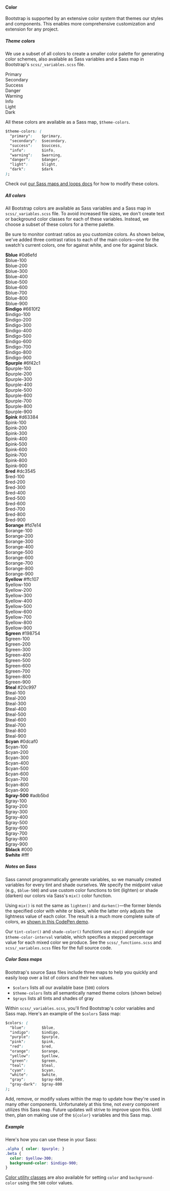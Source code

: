 #### Color

Bootstrap is supported by an extensive color system that themes our styles and components. This enables more comprehensive customization and extension for any project.

##### Theme colors

We use a subset of all colors to create a smaller color palette for generating color schemes, also available as Sass variables and a Sass map in Bootstrap's `scss/_variables.scss` file.
<div class="row">
    <div class="col-md-4">
      <div class="p-3 mb-3 bg-primary text-white">Primary</div>
    </div>
    <div class="col-md-4">
      <div class="p-3 mb-3 bg-secondary text-dark">Secondary</div>
    </div>
    <div class="col-md-4">
      <div class="p-3 mb-3 bg-success text-white">Success</div>
    </div>
    <div class="col-md-4">
      <div class="p-3 mb-3 bg-danger text-white">Danger</div>
    </div>
    <div class="col-md-4">
      <div class="p-3 mb-3 bg-warning text-dark">Warning</div>
    </div>
    <div class="col-md-4">
      <div class="p-3 mb-3 bg-info text-dark">Info</div>
    </div>
    <div class="col-md-4">
      <div class="p-3 mb-3 bg-light text-dark">Light</div>
    </div>
    <div class="col-md-4">
      <div class="p-3 mb-3 bg-dark text-white">Dark</div>
    </div>
</div>

All these colors are available as a Sass map, `$theme-colors`.

``` css
$theme-colors: (
  "primary":    $primary,
  "secondary":  $secondary,
  "success":    $success,
  "info":       $info,
  "warning":    $warning,
  "danger":     $danger,
  "light":      $light,
  "dark":       $dark
);
```

Check out [our Sass maps and loops docs]("#/docs/customize/sass.md) for how to modify these colors.

##### All colors

All Bootstrap colors are available as Sass variables and a Sass map in `scss/_variables.scss` file. To avoid increased file sizes, we don't create text or background color classes for each of these variables. Instead, we choose a subset of these colors for a theme palette.

Be sure to monitor contrast ratios as you customize colors. As shown below, we've added three contrast ratios to each of the main colors—one for the swatch's current colors, one for against white, and one for against black.

<div class="row font-monospace">
    <div class="col-md-4 mb-3">
      <div class="p-3 mb-2 position-relative swatch-blue">
        <strong class="d-block">$blue</strong>
        #0d6efd
      </div>
      <div class="p-3 un-blue-100">$blue-100</div>
      <div class="p-3 un-blue-200">$blue-200</div>
      <div class="p-3 un-blue-300">$blue-300</div>
      <div class="p-3 un-blue-400">$blue-400</div>
      <div class="p-3 un-blue-500">$blue-500</div>
      <div class="p-3 un-blue-600">$blue-600</div>
      <div class="p-3 un-blue-700">$blue-700</div>
      <div class="p-3 un-blue-800">$blue-800</div>
      <div class="p-3 un-blue-900">$blue-900</div>
    </div>
    <div class="col-md-4 mb-3">
      <div class="p-3 mb-2 position-relative swatch-indigo">
        <strong class="d-block">$indigo</strong>
        #6610f2
      </div>
      <div class="p-3 un-indigo-100">$indigo-100</div>
      <div class="p-3 un-indigo-200">$indigo-200</div>
      <div class="p-3 un-indigo-300">$indigo-300</div>
      <div class="p-3 un-indigo-400">$indigo-400</div>
      <div class="p-3 un-indigo-500">$indigo-500</div>
      <div class="p-3 un-indigo-600">$indigo-600</div>
      <div class="p-3 un-indigo-700">$indigo-700</div>
      <div class="p-3 un-indigo-800">$indigo-800</div>
      <div class="p-3 un-indigo-900">$indigo-900</div>
    </div>
    <div class="col-md-4 mb-3">
      <div class="p-3 mb-2 position-relative swatch-purple">
        <strong class="d-block">$purple</strong>
        #6f42c1
      </div>
      <div class="p-3 un-purple-100">$purple-100</div>
      <div class="p-3 un-purple-200">$purple-200</div>
      <div class="p-3 un-purple-300">$purple-300</div>
      <div class="p-3 un-purple-400">$purple-400</div>
      <div class="p-3 un-purple-500">$purple-500</div>
      <div class="p-3 un-purple-600">$purple-600</div>
      <div class="p-3 un-purple-700">$purple-700</div>
      <div class="p-3 un-purple-800">$purple-800</div>
      <div class="p-3 un-purple-900">$purple-900</div>
    </div>
    <div class="col-md-4 mb-3">
      <div class="p-3 mb-2 position-relative swatch-pink">
        <strong class="d-block">$pink</strong>
        #d63384
      </div>
      <div class="p-3 un-pink-100">$pink-100</div>
      <div class="p-3 un-pink-200">$pink-200</div>
      <div class="p-3 un-pink-300">$pink-300</div>
      <div class="p-3 un-pink-400">$pink-400</div>
      <div class="p-3 un-pink-500">$pink-500</div>
      <div class="p-3 un-pink-600">$pink-600</div>
      <div class="p-3 un-pink-700">$pink-700</div>
      <div class="p-3 un-pink-800">$pink-800</div>
      <div class="p-3 un-pink-900">$pink-900</div>
    </div>
    <div class="col-md-4 mb-3">
      <div class="p-3 mb-2 position-relative swatch-red">
        <strong class="d-block">$red</strong>
        #dc3545
      </div>
      <div class="p-3 un-red-100">$red-100</div>
      <div class="p-3 un-red-200">$red-200</div>
      <div class="p-3 un-red-300">$red-300</div>
      <div class="p-3 un-red-400">$red-400</div>
      <div class="p-3 un-red-500">$red-500</div>
      <div class="p-3 un-red-600">$red-600</div>
      <div class="p-3 un-red-700">$red-700</div>
      <div class="p-3 un-red-800">$red-800</div>
      <div class="p-3 un-red-900">$red-900</div>
    </div>
    <div class="col-md-4 mb-3">
      <div class="p-3 mb-2 position-relative swatch-orange">
        <strong class="d-block">$orange</strong>
        #fd7e14
      </div>
      <div class="p-3 un-orange-100">$orange-100</div>
      <div class="p-3 un-orange-200">$orange-200</div>
      <div class="p-3 un-orange-300">$orange-300</div>
      <div class="p-3 un-orange-400">$orange-400</div>
      <div class="p-3 un-orange-500">$orange-500</div>
      <div class="p-3 un-orange-600">$orange-600</div>
      <div class="p-3 un-orange-700">$orange-700</div>
      <div class="p-3 un-orange-800">$orange-800</div>
      <div class="p-3 un-orange-900">$orange-900</div>
    </div>
    <div class="col-md-4 mb-3">
      <div class="p-3 mb-2 position-relative swatch-yellow">
        <strong class="d-block">$yellow</strong>
        #ffc107
      </div>
      <div class="p-3 un-yellow-100">$yellow-100</div>
      <div class="p-3 un-yellow-200">$yellow-200</div>
      <div class="p-3 un-yellow-300">$yellow-300</div>
      <div class="p-3 un-yellow-400">$yellow-400</div>
      <div class="p-3 un-yellow-500">$yellow-500</div>
      <div class="p-3 un-yellow-600">$yellow-600</div>
      <div class="p-3 un-yellow-700">$yellow-700</div>
      <div class="p-3 un-yellow-800">$yellow-800</div>
      <div class="p-3 un-yellow-900">$yellow-900</div>
    </div>
    <div class="col-md-4 mb-3">
      <div class="p-3 mb-2 position-relative swatch-green">
        <strong class="d-block">$green</strong>
        #198754
      </div>
      <div class="p-3 un-green-100">$green-100</div>
      <div class="p-3 un-green-200">$green-200</div>
      <div class="p-3 un-green-300">$green-300</div>
      <div class="p-3 un-green-400">$green-400</div>
      <div class="p-3 un-green-500">$green-500</div>
      <div class="p-3 un-green-600">$green-600</div>
      <div class="p-3 un-green-700">$green-700</div>
      <div class="p-3 un-green-800">$green-800</div>
      <div class="p-3 un-green-900">$green-900</div>
    </div>
    <div class="col-md-4 mb-3">
      <div class="p-3 mb-2 position-relative swatch-teal">
        <strong class="d-block">$teal</strong>
        #20c997
      </div>
      <div class="p-3 un-teal-100">$teal-100</div>
      <div class="p-3 un-teal-200">$teal-200</div>
      <div class="p-3 un-teal-300">$teal-300</div>
      <div class="p-3 un-teal-400">$teal-400</div>
      <div class="p-3 un-teal-500">$teal-500</div>
      <div class="p-3 un-teal-600">$teal-600</div>
      <div class="p-3 un-teal-700">$teal-700</div>
      <div class="p-3 un-teal-800">$teal-800</div>
      <div class="p-3 un-teal-900">$teal-900</div>
    </div>
    <div class="col-md-4 mb-3">
      <div class="p-3 mb-2 position-relative swatch-cyan">
        <strong class="d-block">$cyan</strong>
        #0dcaf0
      </div>
      <div class="p-3 un-cyan-100">$cyan-100</div>
      <div class="p-3 un-cyan-200">$cyan-200</div>
      <div class="p-3 un-cyan-300">$cyan-300</div>
      <div class="p-3 un-cyan-400">$cyan-400</div>
      <div class="p-3 un-cyan-500">$cyan-500</div>
      <div class="p-3 un-cyan-600">$cyan-600</div>
      <div class="p-3 un-cyan-700">$cyan-700</div>
      <div class="p-3 un-cyan-800">$cyan-800</div>
      <div class="p-3 un-cyan-900">$cyan-900</div>
    </div>
    <div class="col-md-4 mb-3">
    <div class="p-3 mb-2 position-relative swatch-gray-500">
      <strong class="d-block">$gray-500</strong>
      #adb5bd
    </div>
    <div class="p-3 un-gray-100">$gray-100</div>
    <div class="p-3 un-gray-200">$gray-200</div>
    <div class="p-3 un-gray-300">$gray-300</div>
    <div class="p-3 un-gray-400">$gray-400</div>
    <div class="p-3 un-gray-500">$gray-500</div>
    <div class="p-3 un-gray-600">$gray-600</div>
    <div class="p-3 un-gray-700">$gray-700</div>
    <div class="p-3 un-gray-800">$gray-800</div>
    <div class="p-3 un-gray-900">$gray-900</div>
  </div>
  <div class="col-md-4 mb-3">
    <div class="p-3 mb-2 un-black text-white">
      <strong class="d-block">$black</strong>
      #000
    </div>
    <div class="p-3 mb-2 un-white border">
      <strong class="d-block">$white</strong>
      #fff
    </div>
  </div>
</div>

##### Notes on Sass

Sass cannot programmatically generate variables, so we manually created variables for every tint and shade ourselves. We specify the midpoint value (e.g., `$blue-500`) and use custom color functions to tint (lighten) or shade (darken) our colors via Sass's `mix()` color function.

Using `mix()` is not the same as `lighten()` and `darken()`—the former blends the specified color with white or black, while the latter only adjusts the lightness value of each color. The result is a much more complete suite of colors, as [shown in this CodePen demo](https://codepen.io/emdeoh/pen/zYOQOPB).

Our `tint-color()` and `shade-color()` functions use `mix()` alongside our `$theme-color-interval` variable, which specifies a stepped percentage value for each mixed color we produce. See the `scss/_functions.scss` and `scss/_variables.scss` files for the full source code.

##### Color Sass maps

Bootstrap's source Sass files include three maps to help you quickly and easily loop over a list of colors and their hex values.

- `$colors` lists all our available base (`500`) colors
- `$theme-colors` lists all semantically named theme colors (shown below)
- `$grays` lists all tints and shades of gray

Within `scss/_variables.scss`, you'll find Bootstrap's color variables and Sass map. Here's an example of the `$colors` Sass map:
``` css
$colors: (
  "blue":       $blue,
  "indigo":     $indigo,
  "purple":     $purple,
  "pink":       $pink,
  "red":        $red,
  "orange":     $orange,
  "yellow":     $yellow,
  "green":      $green,
  "teal":       $teal,
  "cyan":       $cyan,
  "white":      $white,
  "gray":       $gray-600,
  "gray-dark":  $gray-800
);
```

Add, remove, or modify values within the map to update how they're used in many other components. Unfortunately at this time, not _every_ component utilizes this Sass map. Future updates will strive to improve upon this. Until then, plan on making use of the `${color}` variables and this Sass map.

##### Example

Here's how you can use these in your Sass:

```scss
.alpha { color: $purple; }
.beta {
  color: $yellow-300;
  background-color: $indigo-900;
}
```

[Color utility classes]("#/docs/utilities/colors.md) are also available for setting `color` and `background-color` using the `500` color values.